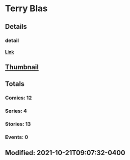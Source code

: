 # Terry  Blas 
## Details
### detail
#### [Link](http://marvel.com/comics/creators/14184/terry_blas?utm_campaign=apiRef&utm_source=225578a89fc76f3d20fbffda5d17a88d)
## [Thumbnail](http://i.annihil.us/u/prod/marvel/i/mg/b/40/image_not_available.jpg)
## Totals
### Comics: 12
### Series: 4
### Stories: 13
### Events: 0
## Modified: 2021-10-21T09:07:32-0400
